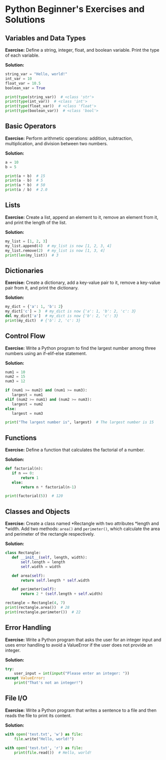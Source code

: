 # Python Beginner's Exercises and Solutions

## Variables and Data Types

**Exercise:** Define a string, integer, float, and boolean variable. Print the type of each variable.

**Solution:**
```python
string_var = "Hello, world!"
int_var = 10
float_var = 10.5
boolean_var = True

print(type(string_var))  # <class 'str'>
print(type(int_var))  # <class 'int'>
print(type(float_var))  # <class 'float'>
print(type(boolean_var))  # <class 'bool'>
```

## Basic Operators

**Exercise:** Perform arithmetic operations: addition, subtraction, multiplication, and division between two numbers.

**Solution:**
```python
a = 10
b = 5

print(a + b)  # 15
print(a - b)  # 5
print(a * b)  # 50
print(a / b)  # 2.0
```

## Lists

**Exercise:** Create a list, append an element to it, remove an element from it, and print the length of the list.

**Solution:**
```python
my_list = [1, 2, 3]
my_list.append(4)  # my_list is now [1, 2, 3, 4]
my_list.remove(2)  # my_list is now [1, 3, 4]
print(len(my_list))  # 3
```

## Dictionaries

**Exercise:** Create a dictionary, add a key-value pair to it, remove a key-value pair from it, and print the dictionary.

**Solution:**
```python
my_dict = {'a': 1, 'b': 2}
my_dict['c'] = 3  # my_dict is now {'a': 1, 'b': 2, 'c': 3}
del my_dict['a']  # my_dict is now {'b': 2, 'c': 3}
print(my_dict)  # {'b': 2, 'c': 3}
```

## Control Flow

**Exercise:** Write a Python program to find the largest number among three numbers using an if-elif-else statement.

**Solution:**
```python
num1 = 10
num2 = 15
num3 = 12

if (num1 >= num2) and (num1 >= num3):
   largest = num1
elif (num2 >= num1) and (num2 >= num3):
   largest = num2
else:
   largest = num3

print("The largest number is", largest)  # The largest number is 15
```

## Functions

**Exercise:** Define a function that calculates the factorial of a number.

**Solution:**
```python
def factorial(n):
   if n == 0:
       return 1
   else:
       return n * factorial(n-1)

print(factorial(5))  # 120
```

## Classes and Objects

**Exercise:** Create a class named *Rectangle with two attributes *length and *width. Add two methods: `area()` and `perimeter()`, which calculate the area and perimeter of the rectangle respectively.

**Solution:**
```python
class Rectangle:
   def __init__(self, length, width):
       self.length = length
       self.width = width

   def area(self):
       return self.length * self.width

   def perimeter(self):
       return 2 * (self.length + self.width)

rectangle = Rectangle(4, 7)
print(rectangle.area())  # 28
print(rectangle.perimeter())  # 22
```

## Error Handling

**Exercise:** Write a Python program that asks the user for an integer input and uses error handling to avoid a ValueError if the user does not provide an integer.

**Solution:**
```python
try:
    user_input = int(input("Please enter an integer: "))
except ValueError:
    print("That's not an integer!")
```

## File I/O

**Exercise:** Write a Python program that writes a sentence to a file and then reads the file to print its content.

**Solution:**
```python
with open('test.txt', 'w') as file:
    file.write("Hello, world!")

with open('test.txt', 'r') as file:
    print(file.read())  # Hello, world!
```
